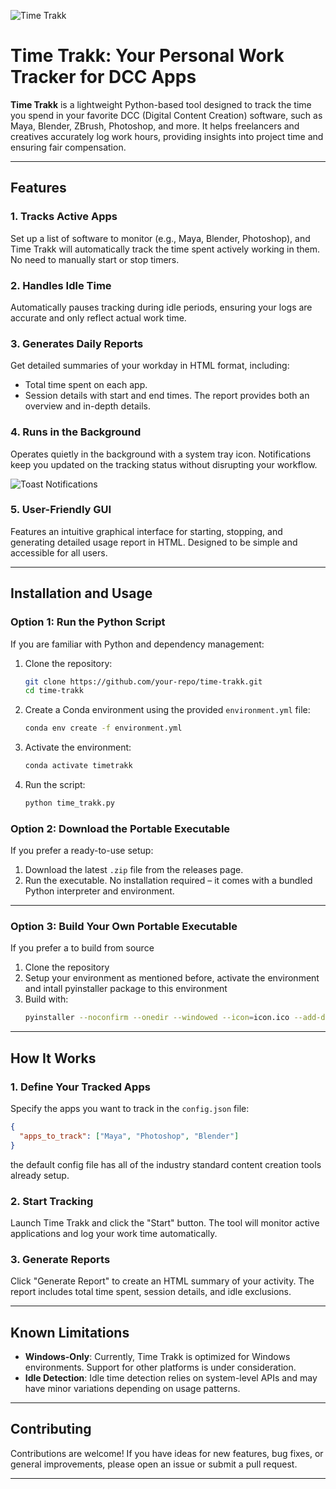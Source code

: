 ![Time Trakk](https://blog.anildevran.com/content/images/size/w800/format/webp/2024/11/ZBrush_SzxcQyMY2R-1.png)

# Time Trakk: Your Personal Work Tracker for DCC Apps

**Time Trakk** is a lightweight Python-based tool designed to track the time you spend in your favorite DCC (Digital Content Creation) software, such as Maya, Blender, ZBrush, Photoshop, and more. It helps freelancers and creatives accurately log work hours, providing insights into project time and ensuring fair compensation.

---

## Features

### 1. Tracks Active Apps
Set up a list of software to monitor (e.g., Maya, Blender, Photoshop), and Time Trakk will automatically track the time spent actively working in them. No need to manually start or stop timers.

### 2. Handles Idle Time
Automatically pauses tracking during idle periods, ensuring your logs are accurate and only reflect actual work time.

### 3. Generates Daily Reports
Get detailed summaries of your workday in HTML format, including:
- Total time spent on each app.
- Session details with start and end times.
The report provides both an overview and in-depth details.

### 4. Runs in the Background
Operates quietly in the background with a system tray icon. Notifications keep you updated on the tracking status without disrupting your workflow.

![Toast Notifications](https://blog.anildevran.com/content/images/2024/11/image-3.png)

### 5. User-Friendly GUI
Features an intuitive graphical interface for starting, stopping, and generating detailed usage report in HTML. Designed to be simple and accessible for all users.

---

## Installation and Usage

### **Option 1: Run the Python Script**
If you are familiar with Python and dependency management:
1. Clone the repository:
   ```bash
   git clone https://github.com/your-repo/time-trakk.git
   cd time-trakk
   ```
2. Create a Conda environment using the provided `environment.yml` file:
   ```bash
   conda env create -f environment.yml
   ```
3. Activate the environment:
   ```bash
   conda activate timetrakk
   ```
4. Run the script:
   ```bash
   python time_trakk.py
   ```

### **Option 2: Download the Portable Executable**
If you prefer a ready-to-use setup:
1. Download the latest `.zip` file from the releases page.
2. Run the executable. No installation required – it comes with a bundled Python interpreter and environment.

---

### **Option 3: Build Your Own Portable Executable**
If you prefer a to build from source
1. Clone the repository
2. Setup your environment as mentioned before, activate the environment and intall pyinstaller package to this environment
3. Build with:
   ```bash
   pyinstaller --noconfirm --onedir --windowed --icon=icon.ico --add-data "config.json;data" --add-data "time_data.json;data" --add-data "icon.ico;data" --collect-all PyQt6 --hidden-import=win32gui --hidden-import=win32process TimeTrakk.py
   ```

---
## How It Works

### 1. Define Your Tracked Apps
Specify the apps you want to track in the `config.json` file:
```json
{
  "apps_to_track": ["Maya", "Photoshop", "Blender"]
}
```
the default config file has all of the industry standard content creation tools already setup.

### 2. Start Tracking
Launch Time Trakk and click the "Start" button. The tool will monitor active applications and log your work time automatically.

### 3. Generate Reports
Click "Generate Report" to create an HTML summary of your activity. The report includes total time spent, session details, and idle exclusions.

---

## Known Limitations

- **Windows-Only**: Currently, Time Trakk is optimized for Windows environments. Support for other platforms is under consideration.
- **Idle Detection**: Idle time detection relies on system-level APIs and may have minor variations depending on usage patterns.

---

## Contributing

Contributions are welcome! If you have ideas for new features, bug fixes, or general improvements, please open an issue or submit a pull request.

---

